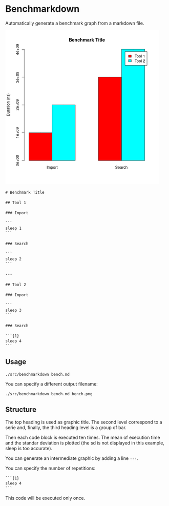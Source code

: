 # Benchmarkdown

Automatically generate a benchmark graph from a markdown file.

![Benchmark graphic](bench.png)

    # Benchmark Title

    ## Tool 1

    ### Import

    ```
    sleep 1
    ```

    ### Search

    ```
    sleep 2
    ```

    ---

    ## Tool 2

    ### Import

    ```
    sleep 3
    ```

    ### Search

    ```{1}
    sleep 4
    ```

## Usage

```
./src/benchmarkdown bench.md
```

You can specify a different output filename:

```
./src/benchmarkdown bench.md bench.png
```

## Structure

The top heading is used as graphic title. The second level correspond to a
serie and, finally, the third heading level is a group of bar.

Then each code block is executed ten times. The mean of execution time and the
standar deviation is plotted (the sd is not displayed in this example, sleep is
too accurate).

You can generate an intermediate graphic by adding a line `---`.

You can specify the number of repetitions:

    ```{1}
    sleep 4
    ```

This code will be executed only once.
